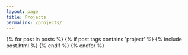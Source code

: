 ```yaml
---
layout: page
title: Projects
permalink: /projects/
---
```


{% for post in posts %} 
    {% if post.tags contains 'project' %}
        {% include post.html %}
    {% endif %}
{% endfor %}
